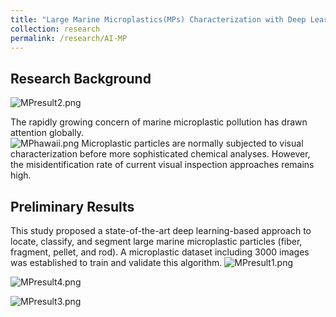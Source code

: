 ```yaml
---
title: "Large Marine Microplastics(MPs) Characterization with Deep Learning"
collection: research
permalink: /research/AI-MP
---
```

## Research Background

![MPresult2.png](https://kimile599.github.io/images/MPresult2.png)

The rapidly growing concern of marine microplastic pollution has drawn attention globally. <Br>
![MPhawaii.png](https://kimile599.github.io/images/MPhawaii.png)
Microplastic particles are normally subjected to visual characterization before more sophisticated chemical analyses. However, the misidentification rate of current visual inspection approaches remains high.<br>

## Preliminary Results
This study proposed a state-of-the-art deep learning-based approach to locate, classify, and segment large marine microplastic particles (fiber, fragment, pellet, and rod). A microplastic dataset including 3000 images was established to train and validate this algorithm.
![MPresult1.png](https://kimile599.github.io/images/MPresult1.png) <Br>

![MPresult4.png](https://kimile599.github.io/images/MPresult4.png) <Br>

![MPresult3.png](https://kimile599.github.io/images/MPresult3.png) <Br>